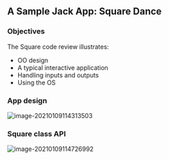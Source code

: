 ## A Sample Jack App: Square Dance



### Objectives

The Square code review illustrates:

- OO design
- A typical interactive application
- Handling inputs and outputs
- Using the OS





### App design

![image-20210109114313503](https://loyioblog.oss-cn-beijing.aliyuncs.com/LoyioBlog/20210109Vi0bzv.png)



### Square class API

![image-20210109114726992](https://loyioblog.oss-cn-beijing.aliyuncs.com/LoyioBlog/202101095qd2te.png)





